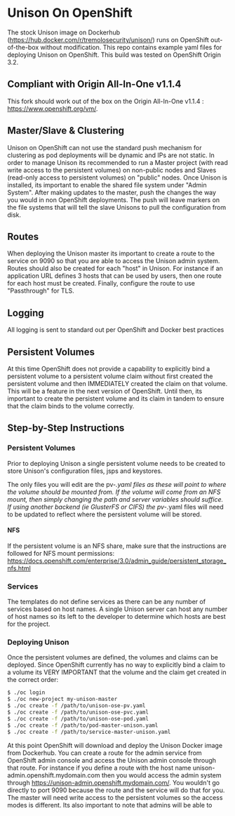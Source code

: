 # Unison On OpenShift

The stock Unison image on Dockerhub (https://hub.docker.com/r/tremolosecurity/unison/) runs on OpenShift out-of-the-box without modification.  This repo contains example yaml files for deploying Unison on OpenShift.  This build was tested on OpenShift Origin 3.2.
## Compliant with Origin All-In-One v1.1.4
This fork should work out of the box on the Origin All-In-One v1.1.4 : https://www.openshift.org/vm/.

## Master/Slave & Clustering

Unison on OpenShift can not use the standard push mechanism for clustering as pod deployments will be dynamic and IPs are not static.  In order to manage Unison its recommended to run a Master project (with read write access to the persistent volumes) on non-public nodes and Slaves (read-only access to persistent volumes) on "public" nodes.  Once Unison is installed, its important to enable the shared file system under "Admin System".  After making updates to the master, push the changes the way you would in non OpenShift deployments.  The push will leave markers on the file systems that will tell the slave Unisons to pull the configuration from disk.

## Routes

When deploying the Unison master its important to create a route to the service on 9090 so that you are able to access the Unison admin system.  Routes should also be created for each "host" in Unison.  For instance if an application URL defines 3 hosts that can be used by users, then one route for each host must be created.  Finally, configure the route to use "Passthrough" for TLS.

## Logging

All logging is sent to standard out per OpenShift and Docker best practices

## Persistent Volumes

At this time OpenShift does not provide a capability to explicitly bind a persistent volume to a persistent volume claim without first created the persistent volume and then IMMEDIATELY created the claim on that volume.  This will be a feature in the next version of OpenShift.  Until then, its important to create the persistent volume and its claim in tandem to ensure that the claim binds to the volume correctly.

## Step-by-Step Instructions

### Persistent Volumes

Prior to deploying Unison a single persistent volume needs to be created to store Unison's configuration files, jsps and keystores.

The only files you will edit are the pv-*.yaml files as these will point to where the volume should be mounted from.  If the volume will come from an NFS mount, then simply changing the path and server variables should suffice.  If using another backend (ie GlusterFS or CIFS) the pv-*.yaml files will need to be updated to reflect where the persistent volume will be stored.

#### NFS

If the persistent volume is an NFS share, make sure that the instructions are followed for NFS mount permissions: https://docs.openshift.com/enterprise/3.0/admin_guide/persistent_storage_nfs.html

### Services

The templates do not define services as there can be any number of services based on host names.  A single Unison server can host any number of host names so its left to the developer to determine which hosts are best for the project.

### Deploying Unison

Once the persistent volumes are defined, the volumes and claims can be deployed.  Since OpenShift currently has no way to explicitly bind a claim to a volume its VERY IMPORTANT that the volume and the claim get created in the correct order:

`````bash
$ ./oc login
$ ./oc new-project my-unison-master
$ ./oc create -f /path/to/unison-ose-pv.yaml
$ ./oc create -f /path/to/unison-ose-pvc.yaml
$ ./oc create -f /path/to/unison-ose-pod.yaml
$ ./oc create -f /path/to/pod-master-unison.yaml
$ ./oc create -f /path/to/service-master-unison.yaml
`````

At this point OpenShift will download and deploy the Unison Docker image from Dockerhub.  You can create a route for the admin service from OpenShift admin console and access the Unison admin console through that route.  For instance if you define a route with the host name unison-admin.openshift.mydomain.com then you would access the admin system through https://unison-admin.openshift.mydomain.com/.  You wouldn't go directly to port 9090 because the route and the service will do that for you.
The master will need write access to the persistent volumes so the access modes is different.  Its also important to note that admins will be able to
